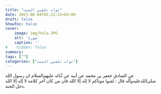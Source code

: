 ```yaml
---
title: "ثواب تلقين الميت"
date: 2023-06-04T01:21:13+03:00
draft: false
ShowToc: False
cover:
    image: img/hala.JPG
    alt: 'صورة'
    caption: ''
#    hidden: false
summary: 
tags: [""]
categories: ["ثواب تلقين الميت"]
---
```

عن الصادق جعفر بن محمد عن أبيه عن آبائه عليهم‌السلام ان رسول
الله صلى‌الله‌عليه‌وآله قال : لقنوا موتاكم لا إله إلا الله فان من كان آخر كلامه
لا إله إلا الله دخل الجنة.


